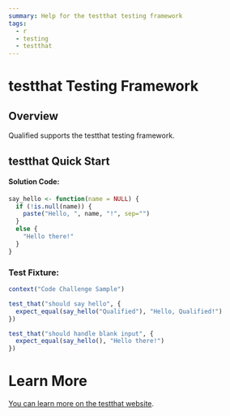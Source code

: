 ```yaml
---
summary: Help for the testthat testing framework
tags:
  - r
  - testing
  - testthat
---
```


# testthat Testing Framework

## Overview

Qualified supports the testthat testing framework.

## testthat Quick Start

#### Solution Code:

```r
say_hello <- function(name = NULL) {
  if (!is.null(name)) {
    paste("Hello, ", name, "!", sep="")
  }
  else {
    "Hello there!"
  }
}
```

### Test Fixture:

```r
context("Code Challenge Sample")

test_that("should say hello", {
  expect_equal(say_hello("Qualified"), "Hello, Qualified!")
})

test_that("should handle blank input", {
  expect_equal(say_hello(), "Hello there!")
})
```

# Learn More

[You can learn more on the testthat website](https://testthat.r-lib.org/).
